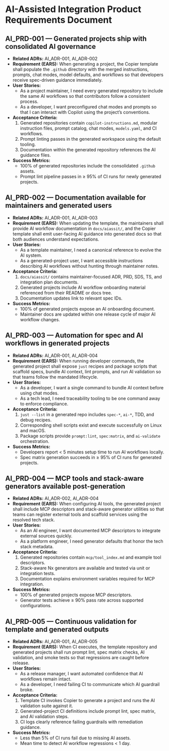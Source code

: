 # AI-Assisted Integration Product Requirements Document

## AI_PRD-001 — Generated projects ship with consolidated AI governance

- **Related ADRs:** AI_ADR-001, AI_ADR-002
- **Requirement (EARS):** When generating a project, the Copier template shall populate the `.github` directory with the merged instructions, prompts, chat modes, model defaults, and workflows so that developers receive spec-driven guidance immediately.
- **User Stories:**
  - As a project maintainer, I need every generated repository to include the same AI workflows so that contributors follow a consistent process.
  - As a developer, I want preconfigured chat modes and prompts so that I can interact with Copilot using the project’s conventions.
- **Acceptance Criteria:**
  1. Generated repositories contain `copilot-instructions.md`, modular instruction files, prompt catalog, chat modes, `models.yaml`, and CI workflows.
  2. Prompt linting passes in the generated workspace using the default tooling.
  3. Documentation within the generated repository references the AI guidance files.
- **Success Metrics:**
  - 100% of generated repositories include the consolidated `.github` assets.
  - Prompt lint pipeline passes in ≥ 95% of CI runs for newly generated projects.

## AI_PRD-002 — Documentation available for maintainers and generated users

- **Related ADRs:** AI_ADR-001, AI_ADR-003
- **Requirement (EARS):** When updating the template, the maintainers shall provide AI workflow documentation in `docs/aiassit/`, and the Copier template shall emit user-facing AI guidance into generated docs so that both audiences understand expectations.
- **User Stories:**
  - As a template maintainer, I need a canonical reference to evolve the AI system.
  - As a generated-project user, I want accessible instructions describing AI workflows without hunting through maintainer notes.
- **Acceptance Criteria:**
  1. `docs/aiassit/` contains maintainer-focused ADR, PRD, SDS, TS, and integration plan documents.
  2. Generated projects include AI workflow onboarding material referenced from their README or docs tree.
  3. Documentation updates link to relevant spec IDs.
- **Success Metrics:**
  - 100% of generated projects expose an AI onboarding document.
  - Maintainer docs are updated within one release cycle of major AI workflow changes.

## AI_PRD-003 — Automation for spec and AI workflows in generated projects

- **Related ADRs:** AI_ADR-001, AI_ADR-004
- **Requirement (EARS):** When running developer commands, the generated project shall expose `just` recipes and package scripts that scaffold specs, bundle AI context, lint prompts, and run AI validation so that teams follow the mandated lifecycle.
- **User Stories:**
  - As a developer, I want a single command to bundle AI context before using chat modes.
  - As a tech lead, I need traceability tooling to be one command away to enforce compliance.
- **Acceptance Criteria:**
  1. `just --list` in a generated repo includes `spec-*`, `ai-*`, TDD, and debug recipes.
  2. Corresponding shell scripts exist and execute successfully on Linux and macOS.
  3. Package scripts provide `prompt:lint`, `spec:matrix`, and `ai-validate` orchestration.
- **Success Metrics:**
  - Developers report < 5 minutes setup time to run AI workflows locally.
  - Spec matrix generation succeeds in ≥ 95% of CI runs for generated projects.

## AI_PRD-004 — MCP tools and stack-aware generators available post-generation

- **Related ADRs:** AI_ADR-002, AI_ADR-004
- **Requirement (EARS):** When configuring AI tools, the generated project shall include MCP descriptors and stack-aware generator utilities so that teams can register external tools and scaffold services using the resolved tech stack.
- **User Stories:**
  - As an AI engineer, I want documented MCP descriptors to integrate external sources quickly.
  - As a platform engineer, I need generator defaults that honor the tech stack metadata.
- **Acceptance Criteria:**
  1. Generated repositories contain `mcp/tool_index.md` and example tool descriptors.
  2. Stack-aware Nx generators are available and tested via unit or integration tests.
  3. Documentation explains environment variables required for MCP integration.
- **Success Metrics:**
  - 100% of generated projects expose MCP descriptors.
  - Generator tests achieve ≥ 90% pass rate across supported configurations.

## AI_PRD-005 — Continuous validation for template and generated outputs

- **Related ADRs:** AI_ADR-001, AI_ADR-005
- **Requirement (EARS):** When CI executes, the template repository and generated projects shall run prompt lint, spec matrix checks, AI validation, and smoke tests so that regressions are caught before release.
- **User Stories:**
  - As a release manager, I want automated confidence that AI workflows remain intact.
  - As a developer, I need failing CI to communicate which AI guardrail broke.
- **Acceptance Criteria:**
  1. Template CI invokes Copier to generate a project and runs the AI validation suite against it.
  2. Generated-project CI definitions include prompt lint, spec matrix, and AI validation steps.
  3. CI logs clearly reference failing guardrails with remediation guidance.
- **Success Metrics:**
  - Less than 5% of CI runs fail due to missing AI assets.
  - Mean time to detect AI workflow regressions < 1 day.

